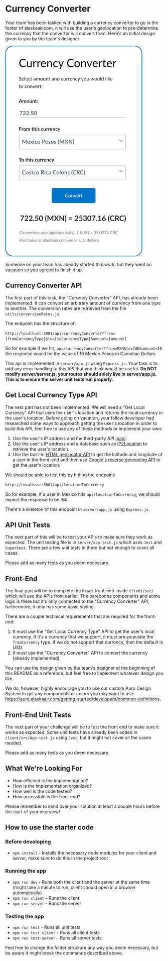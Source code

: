 # Currency Converter
Your team has been tasked with building a currency converter to go in the footer of alaskaair.com, it will use the user's geolocation to pre-determine the currency that the converter will convert from. Here's an initial design given to you by the team's designer:

![Currency Converter](./currency-converter.png)

Someone on your team has already started this work, but they went on vacation so you agreed to finish it up.
## Currency Converter API
The first part of this task, the "Currency Converter" API, has already been implemented. It can convert an arbitrary amount of currency from one type to another. The conversion rates are retrieved from the file `utils/conversionRates.js`.

The endpoint has the structure of:

`http://localhost:3001/api/currencyConverter?from=[fromCurrencyType]&to=[toCurrencyType]&amount=[amount]`

So for example if we hit, `api/currencyConverter?from=MXN&to=CAD&amount=10` the response would be the value of 10 Mexico Pesos in Canadian Dollars.

This api is implemented in `server/app.js` using `Express.js`. Your task is to add any error handling to this API that you think would be useful. **Do NOT modify server/server.js, your routes should solely live in server/app.js. This is to ensure the server unit tests run properly.**

## Get Local Currency Type API
The next part has not been implemented. We will need a "Get Local Currency" API that uses the user's location and returns the local currency in the user's location. Before going on vacation, your fellow developer had researched some ways to approach getting the user's location in order to build this API, feel free to use any of these methods or implement your own:
1. Use the user's IP address and the third-party API [ipapi](https://ipapi.co/api/#specific-location-field).
2. Use the user's IP address and a database such as [IP2Location](https://lite.ip2location.com/ip2location-lite) to retrieve the user's location.
3. Use the built-in [HTML geolocator API](https://www.w3schools.com/html/html5_geolocation.asp) to get the latitude and longitude of a user in the front-end and then use [Google's reverse geocoding API](https://developers.google.com/maps/documentation/geocoding/overview#ReverseGeocoding) to get the user's location.

We should be able to test this by hitting the endpoint:

```http://localhost:3001/api/locationToCurrency```

So for example, if a user in Mexico hits `api/locationToCurrency`, we should expect the response to be `MXN`.

There's a skeleton of this endpoint in `server/app.js` using `Express.js`.
## API Unit Tests
The next part of this will be to test your APIs to make sure they work as expected. The unit testing file is in `server/app.test.js` which uses `Jest` and `Supertest`. There are a few unit tests in there but not enough to cover all cases.

Please add as many tests as you deem necessary.

## Front-End
The final part will be to complete the `React` front-end inside `client/src/` which will use the APIs from earlier. The barebones components and some logic is there but it's only connected to the "Currency Converter" API, furthermore, it only has some basic styling.

There are a couple technical requirements that are required for the front-end:
1. It must use the "Get Local Currency Type" API to get the user's local currency. If it's a currency that we support, it must pre-populate the `fromCurrency` type. If we do not support that currency, then the default is USD.
2. It must use the "Currency Converter" API to convert the currency (already implemented).

You can use the design given by the team's designer at the beginning of this README as a reference, but feel free to implement whatever design you like.

We do, however, highly encourage you to use our custom Auro Design System to get any components or colors you may want to use: https://auro.alaskaair.com/getting-started/developers/common-definitions.

## Front-End Unit Tests
The next part of your challenge will be to test the front end to make sure it works as expected. Some unit tests have already been added in `client/src/App.test.js` using `Jest`, but it might not cover all the cases needed.

Please add as many tests as you deem necessary.
## What We're Looking For

- How efficient is the implementation?
- How is the implementation organized?
- How well is the code tested?
- How accessible is the front end?

Please remember to send over your solution at least a couple hours before the start of your interview!

## How to use the starter code
### Before developing
- `npm install` - Installs the necessary node modules for your client and server, make sure to do this in the project root
### Running the app
- `npm run dev` - Runs both the client and the server at the same time (might take a minute to run, client should open in a browser automatically)
- `npm run client` - Runs the client
- `npm run server` - Runs the server
### Testing the app
- `npm run test` - Runs all unit tests
- `npm run test-client` - Runs all client tests
- `npm run test-server` - Runs all server tests

Feel free to change the folder structure any way you deem necessary, but be aware it might break the commands described above.

